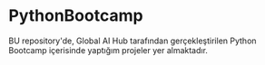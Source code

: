 # PythonBootcamp

BU repository'de, Global AI Hub tarafından gerçekleştirilen Python Bootcamp içerisinde yaptığım projeler yer almaktadır.

